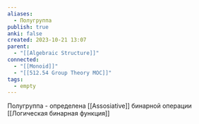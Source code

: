 ```yaml
---
aliases:
  - Полугруппа
publish: true
anki: false
created: 2023-10-21 13:07
parent:
  - "[[Algebraic Structure]]"
connected:
  - "[[Monoid]]"
  - "[[512.54 Group Theory MOC]]"
tags:
  - empty
---
```

Полугруппа - определена [[Assosiative]] бинарной операции [[Логическая бинарная функция]]













